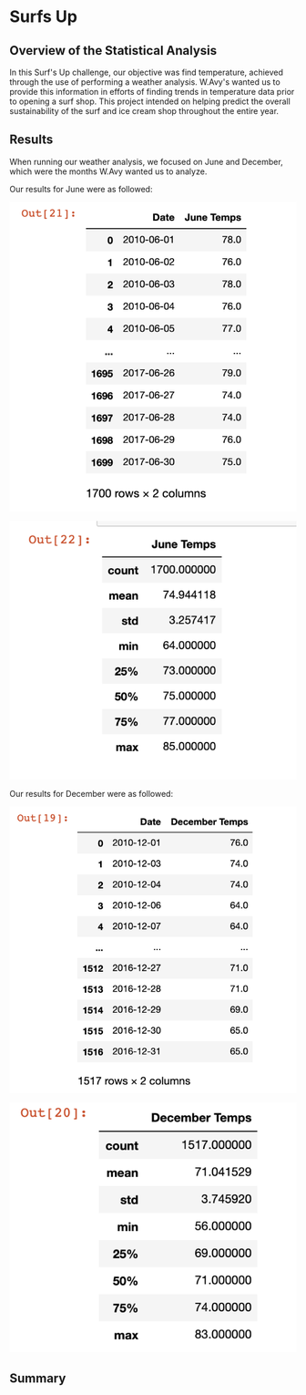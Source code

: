 # Surfs Up

## Overview of the Statistical Analysis
In this Surf's Up challenge, our objective was find temperature, achieved through the use of performing a weather analysis. W.Avy's wanted us to provide this information in efforts of finding trends in temperature data prior to opening a surf shop. This project intended on helping predict the overall sustainability of the surf and ice cream shop throughout the entire year.

## Results
When running our weather analysis, we focused on June and December, which were the months W.Avy wanted us to analyze. 

Our results for June were as followed:

![](Resources/june1.png)



![](Resources/june2.png)



Our results for December were as followed:



![](Resources/dec1.png)




![](Resources/dec2.png)









## Summary
